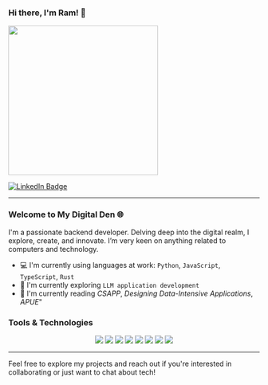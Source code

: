 ### Hi there, I'm Ram! 👋
<img src="https://user-images.githubusercontent.com/74038190/225813708-98b745f2-7d22-48cf-9150-083f1b00d6c9.gif" width="300">

[![LinkedIn Badge](https://img.shields.io/badge/-LinkedIn-%230077B5?style=for-the-badge&logo=linkedin&logoColor=white)](https://www.linkedin.com/in/maohao-ran-5a91541bb)

---

### Welcome to My Digital Den 🌐

I'm a passionate backend developer. Delving deep into the digital realm, I explore, create, and innovate. I’m very keen on anything related to computers and technology.


- 💻 I'm currently using languages at work: `Python`, `JavaScript`, `TypeScript`, `Rust`
- 🌱 I'm currently exploring `LLM application development`
- 📗 I'm currently reading *CSAPP*, *Designing Data-Intensive Applications*, *APUE*"

### Tools & Technologies

<p align="center">
  <img src="https://img.shields.io/badge/chatGPT-74aa9c?style=for-the-badge&logo=openai&logoColor=white">
  <img src="https://img.shields.io/badge/Linux-FCC624?style=for-the-badge&logo=linux&logoColor=black">
  <img src="https://img.shields.io/badge/python-3670A0?style=for-the-badge&logo=python&logoColor=ffdd54">
  <img src="https://img.shields.io/badge/rust-%23000000.svg?style=for-the-badge&logo=rust&logoColor=white">
  <img src="https://img.shields.io/badge/node.js-6DA55F?style=for-the-badge&logo=node.js&logoColor=white">
  <img src="https://img.shields.io/badge/FastAPI-005571?style=for-the-badge&logo=fastapi">
  <img src="https://img.shields.io/badge/nestjs-%23E0234E.svg?style=for-the-badge&logo=nestjs&logoColor=white">
  <img src="https://img.shields.io/badge/postgres-%23316192.svg?style=for-the-badge&logo=postgresql&logoColor=white">
</p>

---

Feel free to explore my projects and reach out if you're interested in collaborating or just want to chat about tech!
